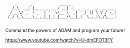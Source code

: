 ```

    _      _            ___ _                    
   /_\  __| |__ _ _ __ / __| |_ _ _ _  ___ _____ 
  / _ \/ _` / _` | '  \\__ \  _| '_| || \ V / -_)
 /_/ \_\__,_\__,_|_|_|_|___/\__|_|  \_,_|\_/\___|
                                                 
```
Command the powers of ADAM and program your future!

https://www.youtube.com/watch?v=U-dmEFOT3FY
